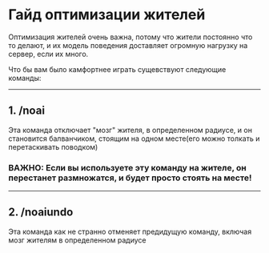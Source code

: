 #  Гайд оптимизации жителей 

Оптимизация жителей очень важна, потому что жители постоянно что то делают, и их модель поведения доставляет огромную нагрузку на сервер, если их много.

Что бы вам было камфортнее играть сущевствуют следующие команды:

---

## 1. /noai

Эта команда отключает "мозг" жителя, в определенном радиусе, и он становится балванчиком, стоящим на одном месте(его можно толкать и перетаскивать поводком)

### ВАЖНО: Если вы используете эту команду на жителе, он перестанет размножатся, и будет просто стоять на месте!

---

## 2. /noaiundo

Эта команда как не странно отменяет предидущую команду, включая мозг жителям в определенном радиусе
